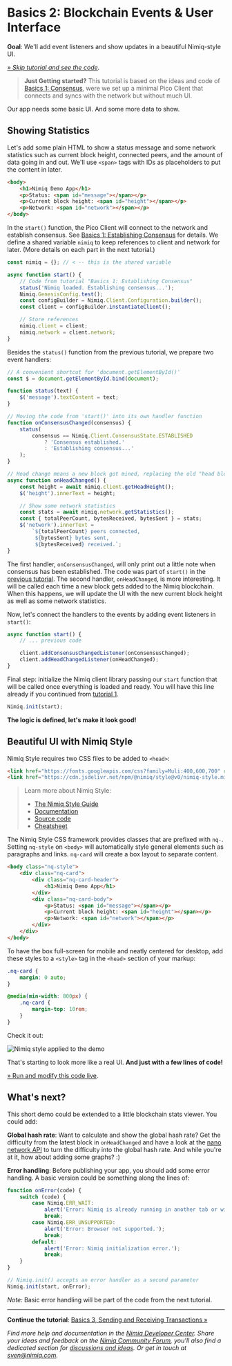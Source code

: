 # Basics 2: Blockchain Events & User Interface

**Goal**: We'll add event listeners and show updates in a beautiful Nimiq-style UI.

_[» Skip tutorial and see the code](playground.html#basics-2-events-and-ui-demo.html)._

> **Just Getting started?**
> This tutorial is based on the ideas and code of [Basics 1: Consensus](basics-1-consensus.md),
> were we set up a minimal Pico Client that connects and syncs with the network but without much UI.

Our app needs some basic UI. And some more data to show.

## Showing Statistics

Let's add some plain HTML to show a status message and some network statistics such as
current block height, connected peers, and the amount of data going in and out.
We'll use `<span>` tags with IDs as placeholders to put the content in later.

```html
<body>
    <h1>Nimiq Demo App</h1>
    <p>Status: <span id="message"></span></p>
    <p>Current block height: <span id="height"></span></p>
    <p>Network: <span id="network"></span></p>
</body>
```

In the `start()` function, the Pico Client will connect to the network and
establish consensus.
See [Basics 1: Establishing Consensus](basics-1-consensus) for details.
We define a shared variable `nimiq` to keep references to client and network for later.
(More details on each part in the next tutorial.)

```js
const nimiq = {}; // < -- this is the shared variable

async function start() {
    // Code from tutorial "Basics 1: Establishing Consensus"
    status('Nimiq loaded. Establishing consensus...');
    Nimiq.GenesisConfig.test();
    const configBuilder = Nimiq.Client.Configuration.builder();
    const client = configBuilder.instantiateClient();

    // Store references
    nimiq.client = client;
    nimiq.network = client.network;
}
```

Besides the `status()` function from the previous tutorial, we prepare two event handlers:

```js
// A convenient shortcut for 'document.getElementById()'
const $ = document.getElementById.bind(document);

function status(text) {
    $('message').textContent = text;
}

// Moving the code from 'start()' into its own handler function
function onConsensusChanged(consensus) {
    status(
        consensus == Nimiq.Client.ConsensusState.ESTABLISHED
            ? 'Consensus established.'
            : 'Establishing consensus...'
    );
}

// Head change means a new block got mined, replacing the old "head block"
async function onHeadChanged() {
    const height = await nimiq.client.getHeadHeight();
    $('height').innerText = height;

    // Show some network statistics
    const stats = await nimiq.network.getStatistics();
    const { totalPeerCount, bytesReceived, bytesSent } = stats;
    $('network').innerText =
        `${totalPeerCount} peers connected,
         ${bytesSent} bytes sent,
         ${bytesReceived} received.`;
}
```

The first handler, `onConsensusChanged`, will only print out a little note when consensus has been established.
The code was part of `start()` in the [previous tutorial](basics-1-consensus).
The second handler, `onHeadChanged`, is more interesting.
It will be called each time a new block gets added to the Nimiq blockchain.
When this happens, we will update the UI with the new current block height as well as some network statistics.

Now, let's connect the handlers to the events by adding event listeners in `start()`:

```js
async function start() {
    // ... previous code

    client.addConsensusChangedListener(onConsensusChanged);
    client.addHeadChangedListener(onHeadChanged);
}
```

Final step: initialize the Nimiq client library passing our `start` function
that will be called once everything is loaded and ready.
You will have this line already if you continued from [tutorial 1](basics-1-consensus).

```js
Nimiq.init(start);
```

**The logic is defined, let's make it look good!**

## Beautiful UI with Nimiq Style

Nimiq Style requires two CSS files to be added to `<head>`:

```html
<link href="https://fonts.googleapis.com/css?family=Muli:400,600,700" rel="stylesheet">
<link href="https://cdn.jsdelivr.net/npm/@nimiq/style@v0/nimiq-style.min.css" rel="stylesheet">
```

> Learn more about Nimiq Style:
>
> * [The Nimiq Style Guide](http://nimiq.com/styleguide/)
> * [Documentation](https://nimiq.github.io/submodules/style/#nimiq-style-framework)
> * [Source code](https://github.com/nimiq/nimiq-style)
> * [Cheatsheet](https://nimiq.github.io/submodules/style/demo.html)

The Nimiq Style CSS framework provides classes that are prefixed with `nq-`.
Setting `nq-style` on `<body>` will automatically style general elements such as paragraphs and links.
`nq-card` will create a box layout to separate content.

```html
<body class="nq-style">
    <div class="nq-card">
        <div class="nq-card-header">
            <h1>Nimiq Demo App</h1>
        </div>
        <div class="nq-card-body">
            <p>Status: <span id="message"></span></p>
            <p>Current block height: <span id="height"></span></p>
            <p>Network: <span id="network"></span></p>
        </div>
    </div>
</body>
```

To have the box full-screen for mobile and neatly centered for desktop,
add these styles to a `<style>` tag in the `<head>` section of your markup:

```css
.nq-card {
    margin: 0 auto;
}

@media(min-width: 800px) {
    .nq-card {
        margin-top: 10rem;
    }
}
```

Check it out:

![Nimiq style applied to the demo](resources/nimiq-style.png)

That's starting to look more like a real UI.
**And just with a few lines of code!**


[» Run and modify this code live](playground.html#basics-2-events-and-ui-demo.html).

## What's next?

This short demo could be extended to a little blockchain stats viewer.
You could add:

**Global hash rate**: Want to calculate and show the global hash rate?
Get the difficulty from the latest block in `onHeadChanged`
and have a look at the [nano network API](https://github.com/nimiq/nano-api/blob/1b020bf13855e5eac484c36d5c6ca4f19081bb42/src/nano-network-api.js#L468)
to turn the difficulty into the global hash rate.
And while you're at it, how about adding some graphs? :)

**Error handling**: Before publishing your app, you should add some error handling.
A basic version could be something along the lines of:

```js
function onError(code) {
    switch (code) {
        case Nimiq.ERR_WAIT:
            alert('Error: Nimiq is already running in another tab or window.');
            break;
        case Nimiq.ERR_UNSUPPORTED:
            alert('Error: Browser not supported.');
            break;
        default:
            alert('Error: Nimiq initialization error.');
            break;
    }
}

// Nimiq.init() accepts an error handler as a second parameter
Nimiq.init(start, onError);
```

_Note:_ Basic error handling will be part of the code from the next tutorial.

---

**Continue the tutorial**: [Basics 3, Sending and Receiving Transactions »](basics-3-transactions)

_Find more help and documentation in the [Nimiq Developer Center](https://nimiq.com/developers/).
Share your ideas and feedback on the [Nimiq Community Forum](https://forum.nimiq.community),
you'll also find a dedicated section for [discussions and ideas](https://forum.nimiq.community/c/documentation/drafts).
Or get in touch at [sven@nimiq.com](mailto:sven@nimiq.com)._
